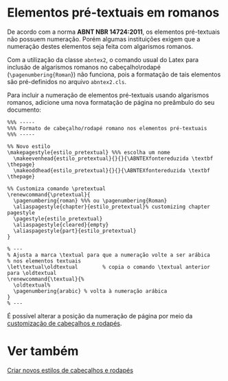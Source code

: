 # Elementos pré-textuais em romanos #

De acordo com a norma **ABNT NBR 14724:2011**, os elementos pré-textuais não possuem numeração. Porém algumas instituições exigem que a numeração destes elementos seja feita com algarismos romanos.

Com a utilização da classe `abntex2`, o comando usual do Latex para inclusão de algarismos romanos no cabeçalho\rodapé (`\pagenumbering{Roman`}) não funciona, pois a formatação de tais elementos são pré-definidos no arquivo `abntex2.cls`.

Para incluir a numeração de elementos pré-textuais usando algarismos romanos, adicione uma nova formatação de página no preâmbulo do seu documento:

```
%%% -----
%%% Formato de cabeçalho/rodapé romano nos elementos pré-textuais
%%% -----

%% Novo estilo
\makepagestyle{estilo_pretextual} %%% escolha um nome
  \makeevenhead{estilo_pretextual}{}{}{\ABNTEXfontereduzida \textbf \thepage}
  \makeoddhead{estilo_pretextual}{}{}{\ABNTEXfontereduzida \textbf \thepage}

%% Customiza comando \pretextual
\renewcommand{\pretextual}{
  \pagenumbering{roman} %%% ou \pagenumbering{Roman}
  \aliaspagestyle{chapter}{estilo_pretextual}% customizing chapter pagestyle
  \pagestyle{estilo_pretextual}
  \aliaspagestyle{cleared}{empty}
  \aliaspagestyle{part}{estilo_pretextual}
}

% ---
% Ajusta a marca \textual para que a numeração volte a ser arábica
% nos elementos textuais
\let\textual\oldtextual        % copia o comando \textual anterior para \oldtextual
\renewcommand{\textual}{%
  \oldtextual%
  \pagenumbering{arabic} % volta à numeração arábica
}
% ---
```

É possível alterar a posição da numeração de página por meio da  [customização de cabeçalhos e rodapés](HowToCustomizarCabecalhoRodape.md).

# Ver também #

[Criar novos estilos de cabeçalhos e rodapés](HowToCustomizarCabecalhoRodape.md)